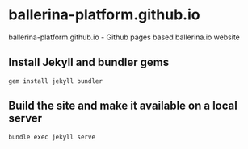# ballerina-platform.github.io
ballerina-platform.github.io - Github pages based ballerina.io website


## Install Jekyll and bundler gems

```
gem install jekyll bundler
```

## Build the site and make it available on a local server

```
bundle exec jekyll serve
```
